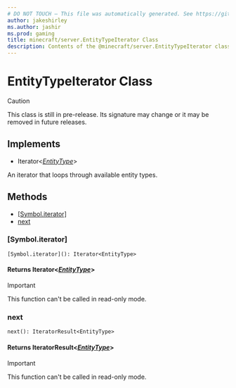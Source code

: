 ```yaml
---
# DO NOT TOUCH — This file was automatically generated. See https://github.com/mojang/minecraftapidocsgenerator to modify descriptions, examples, etc.
author: jakeshirley
ms.author: jashir
ms.prod: gaming
title: minecraft/server.EntityTypeIterator Class
description: Contents of the @minecraft/server.EntityTypeIterator class.
---
```

# EntityTypeIterator Class

> [!CAUTION]
> This class is still in pre-release.  Its signature may change or it may be removed in future releases.

## Implements
- Iterator&lt;[*EntityType*](EntityType.md)&gt;

An iterator that loops through available entity types.

## Methods
- [[Symbol.iterator]](#[symbol.iterator])
- [next](#next)

### **[Symbol.iterator]**
`
[Symbol.iterator](): Iterator<EntityType>
`

#### **Returns** Iterator&lt;[*EntityType*](EntityType.md)&gt;

> [!IMPORTANT]
> This function can't be called in read-only mode.

### **next**
`
next(): IteratorResult<EntityType>
`

#### **Returns** IteratorResult&lt;[*EntityType*](EntityType.md)&gt;

> [!IMPORTANT]
> This function can't be called in read-only mode.

